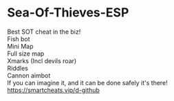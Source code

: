 # Sea-Of-Thieves-ESP
Best SOT cheat in the biz!  
Fish bot  
Mini Map  
Full size map  
Xmarks (Incl devils roar)  
Riddles  
Cannon aimbot  
If you can imagine it, and it can be done safely it's there!  
https://smartcheats.vip/d-github
